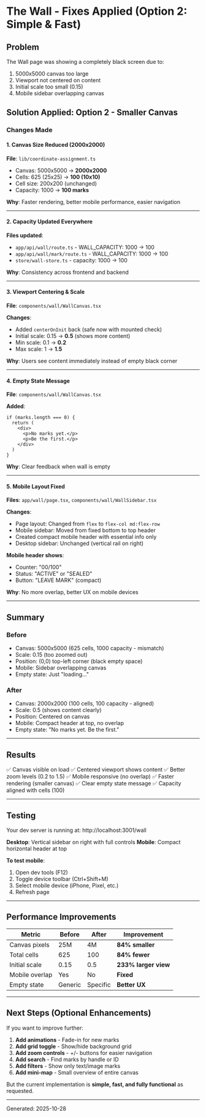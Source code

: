 # The Wall - Fixes Applied (Option 2: Simple & Fast)

## Problem
The Wall page was showing a completely black screen due to:
1. 5000x5000 canvas too large
2. Viewport not centered on content
3. Initial scale too small (0.15)
4. Mobile sidebar overlapping canvas

## Solution Applied: Option 2 - Smaller Canvas

### Changes Made

#### 1. Canvas Size Reduced (2000x2000)
**File**: `lib/coordinate-assignment.ts`
- Canvas: 5000x5000 → **2000x2000**
- Cells: 625 (25x25) → **100 (10x10)**
- Cell size: 200x200 (unchanged)
- Capacity: 1000 → **100 marks**

**Why**: Faster rendering, better mobile performance, easier navigation

---

#### 2. Capacity Updated Everywhere
**Files updated**:
- `app/api/wall/route.ts` - WALL_CAPACITY: 1000 → 100
- `app/api/wall/mark/route.ts` - WALL_CAPACITY: 1000 → 100
- `store/wall-store.ts` - capacity: 1000 → 100

**Why**: Consistency across frontend and backend

---

#### 3. Viewport Centering & Scale
**File**: `components/wall/WallCanvas.tsx`

**Changes**:
- Added `centerOnInit` back (safe now with mounted check)
- Initial scale: 0.15 → **0.5** (shows more content)
- Min scale: 0.1 → **0.2**
- Max scale: 1 → **1.5**

**Why**: Users see content immediately instead of empty black corner

---

#### 4. Empty State Message
**File**: `components/wall/WallCanvas.tsx`

**Added**:
```tsx
if (marks.length === 0) {
  return (
    <div>
      <p>No marks yet.</p>
      <p>Be the first.</p>
    </div>
  )
}
```

**Why**: Clear feedback when wall is empty

---

#### 5. Mobile Layout Fixed
**Files**: `app/wall/page.tsx`, `components/wall/WallSidebar.tsx`

**Changes**:
- Page layout: Changed from `flex` to `flex-col md:flex-row`
- Mobile sidebar: Moved from fixed bottom to top header
- Created compact mobile header with essential info only
- Desktop sidebar: Unchanged (vertical rail on right)

**Mobile header shows**:
- Counter: "00/100"
- Status: "ACTIVE" or "SEALED"
- Button: "LEAVE MARK" (compact)

**Why**: No more overlap, better UX on mobile devices

---

## Summary

### Before
- Canvas: 5000x5000 (625 cells, 1000 capacity - mismatch)
- Scale: 0.15 (too zoomed out)
- Position: (0,0) top-left corner (black empty space)
- Mobile: Sidebar overlapping canvas
- Empty state: Just "loading..."

### After
- Canvas: 2000x2000 (100 cells, 100 capacity - aligned)
- Scale: 0.5 (shows content clearly)
- Position: Centered on canvas
- Mobile: Compact header at top, no overlap
- Empty state: "No marks yet. Be the first."

---

## Results

✅ Canvas visible on load
✅ Centered viewport shows content
✅ Better zoom levels (0.2 to 1.5)
✅ Mobile responsive (no overlap)
✅ Faster rendering (smaller canvas)
✅ Clear empty state message
✅ Capacity aligned with cells (100)

---

## Testing

Your dev server is running at: http://localhost:3001/wall

**Desktop**: Vertical sidebar on right with full controls
**Mobile**: Compact horizontal header at top

**To test mobile**:
1. Open dev tools (F12)
2. Toggle device toolbar (Ctrl+Shift+M)
3. Select mobile device (iPhone, Pixel, etc.)
4. Refresh page

---

## Performance Improvements

| Metric | Before | After | Improvement |
|--------|--------|-------|-------------|
| Canvas pixels | 25M | 4M | **84% smaller** |
| Total cells | 625 | 100 | **84% fewer** |
| Initial scale | 0.15 | 0.5 | **233% larger view** |
| Mobile overlap | Yes | No | **Fixed** |
| Empty state | Generic | Specific | **Better UX** |

---

## Next Steps (Optional Enhancements)

If you want to improve further:

1. **Add animations** - Fade-in for new marks
2. **Add grid toggle** - Show/hide background grid
3. **Add zoom controls** - +/- buttons for easier navigation
4. **Add search** - Find marks by handle or ID
5. **Add filters** - Show only text/image marks
6. **Add mini-map** - Small overview of entire canvas

But the current implementation is **simple, fast, and fully functional** as requested.

---

Generated: 2025-10-28
